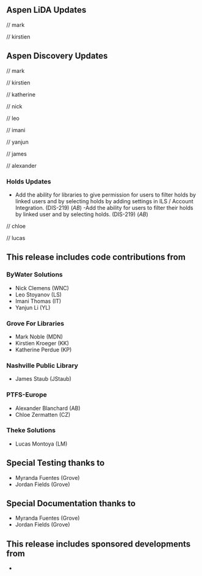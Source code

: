 ## Aspen LiDA Updates
// mark

// kirstien

## Aspen Discovery Updates
// mark

// kirstien

// katherine

// nick

// leo

// imani

// yanjun

// james

// alexander
### Holds Updates
- Add the ability for libraries to give permission for users to filter holds by linked users and by selecting holds by adding settings in ILS / Account Integration. (DIS-219) (*AB*)
-Add the ability for users to filter their holds by linked user and by selecting holds. (DIS-219) (*AB*)

// chloe

// lucas


## This release includes code contributions from
### ByWater Solutions
  - Nick Clemens (WNC)
  - Leo Stoyanov (LS)
  - Imani Thomas (IT)
  - Yanjun Li (YL)

### Grove For Libraries
  - Mark Noble (MDN)
  - Kirstien Kroeger (KK)
  - Katherine Perdue (KP)

### Nashville Public Library
  - James Staub (JStaub)

### PTFS-Europe
  - Alexander Blanchard (AB)
  - Chloe Zermatten (CZ)

### Theke Solutions
  - Lucas Montoya (LM)

## Special Testing thanks to
- Myranda Fuentes (Grove)
- Jordan Fields (Grove)

## Special Documentation thanks to
- Myranda Fuentes (Grove)
- Jordan Fields (Grove)

## This release includes sponsored developments from
- 
